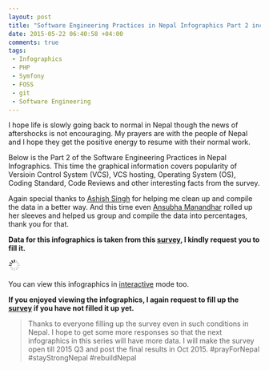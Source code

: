 ```yaml
---
layout: post
title: "Software Engineering Practices in Nepal Infographics Part 2 includes Git, VCS Hosting, Code Review Culture etc"
date: 2015-05-22 06:40:58 +04:00
comments: true
tags:
 - Infographics
 - PHP
 - Symfony
 - FOSS
 - git
 - Software Engineering
---
```


I hope life is slowly going back to normal in Nepal though the news of aftershocks is not encouraging. My prayers are with the
people of Nepal and I hope they get the positive energy to resume with their normal work.

Below is the Part 2 of the Software Engineering Practices in Nepal Infographics. This time the graphical information covers
popularity of Versioin Control System (VCS), VCS hosting, Operating System (OS), Coding Standard, Code Reviews and other 
interesting facts from the survey. 

Again special thanks to [Ashish Singh](http://bit.ly/ashish-singh-blog) for helping 
me clean up and compile the data in a better way. And this time even [Ansubha Manandhar](http://bit.ly/ansu-blog) rolled up
her sleeves and helped us group and compile the data into percentages, thank you for that.

**Data for this infographics is taken from this [survey](http://bit.ly/nep-dev-survey), I kindly request you to fill it.**
<!-- more -->

<img class="center" src="/images/generic/loading.gif" data-echo="/images/sw-eng-np-infographics-part02/Software_Engineering_Nepal_Mid_2015_Part02.png" title="Software Engineering Practices in Nepal Infographics Part 2" alt="Software Engineering Practices in Nepal Infographics Part 2">

You can view this infographics in [interactive](http://bit.ly/1R8EfHQ) mode too.

**If you enjoyed viewing the infographics, I again request to fill up the [survey](http://bit.ly/nep-dev-survey) if you have not filled it up yet.**

> Thanks to everyone filling up the survey even in such conditions in Nepal. 
> I hope to get some more responses so that the next infographics in this series will have more data.
> I will make the survey open till 2015 Q3 and post the final results in Oct 2015. #prayForNepal #stayStrongNepal #rebuildNepal